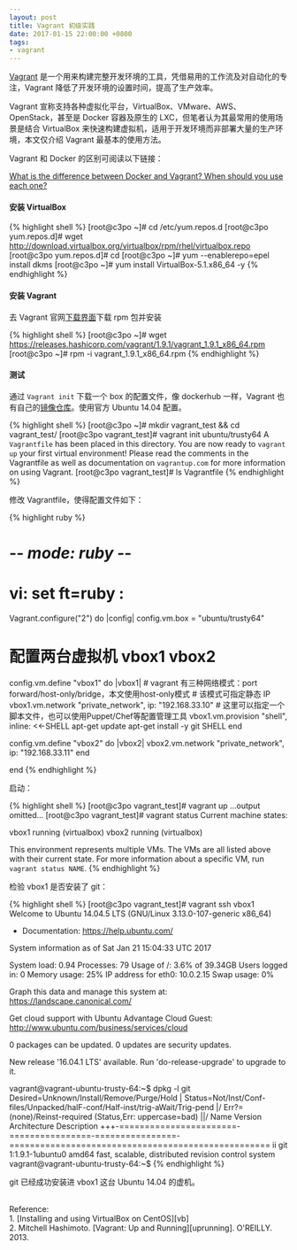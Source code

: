 ```yaml
---
layout: post
title: Vagrant 初级实践
date: 2017-01-15 22:00:00 +0800
tags:
- vagrant
---
```


[Vagrant][vagrant] 是一个用来构建完整开发环境的工具，凭借易用的工作流及对自动化的专注，Vagrant 降低了开发环境的设置时间，提高了生产效率。

Vagrant 宣称支持各种虚拟化平台，VirtualBox、VMware、AWS、OpenStack，甚至是 Docker 容器及原生的 LXC，但笔者认为其最常用的使用场景是结合 VirtualBox 来快速构建虚拟机，适用于开发环境而非部署大量的生产环境，本文仅介绍 Vagrant 最基本的使用方法。

Vagrant 和 Docker 的区别可阅读以下链接：

[What is the difference between Docker and Vagrant? When should you use each one?][diff]

<h4>安装 VirtualBox</h4>

{% highlight shell %}
[root@c3po ~]# cd /etc/yum.repos.d
[root@c3po yum.repos.d]# wget http://download.virtualbox.org/virtualbox/rpm/rhel/virtualbox.repo
[root@c3po yum.repos.d]# cd
[root@c3po ~]# yum --enablerepo=epel install dkms
[root@c3po ~]# yum install VirtualBox-5.1.x86_64 -y
{% endhighlight %}

<h4>安装 Vagrant</h4>

去 Vagrant 官网[下载界面][download]下载 rpm 包并安装

{% highlight shell %}
[root@c3po ~]# wget https://releases.hashicorp.com/vagrant/1.9.1/vagrant_1.9.1_x86_64.rpm
[root@c3po ~]# rpm -i vagrant_1.9.1_x86_64.rpm
{% endhighlight %}

<h4>测试</h4>

通过 `Vagrant init` 下载一个 box 的配置文件，像 dockerhub 一样，Vagrant 也有自己的[镜像仓库][boxes]。使用官方 Ubuntu 14.04 配置。

{% highlight shell %}
[root@c3po ~]# mkdir vagrant_test && cd vagrant_test/
[root@c3po vagrant_test]# vagrant init ubuntu/trusty64
A `Vagrantfile` has been placed in this directory. You are now
ready to `vagrant up` your first virtual environment! Please read
the comments in the Vagrantfile as well as documentation on
`vagrantup.com` for more information on using Vagrant.
[root@c3po vagrant_test]# ls
Vagrantfile
{% endhighlight %}

修改 Vagrantfile，使得配置文件如下：

{% highlight ruby %}
# -*- mode: ruby -*-
# vi: set ft=ruby :

Vagrant.configure("2") do |config|
  config.vm.box = "ubuntu/trusty64"

  # 配置两台虚拟机 vbox1 vbox2
  config.vm.define "vbox1" do |vbox1|
    # vagrant 有三种网络模式：port forward/host-only/bridge，本文使用host-only模式
    # 该模式可指定静态 IP
    vbox1.vm.network "private_network", ip: "192.168.33.10"
    # 这里可以指定一个脚本文件，也可以使用Puppet/Chef等配置管理工具
    vbox1.vm.provision "shell", inline: <<-SHELL
      apt-get update
      apt-get install -y git
    SHELL
  end

  config.vm.define "vbox2" do |vbox2|
    vbox2.vm.network "private_network", ip: "192.168.33.11"
  end

end
{% endhighlight %}

启动：

{% highlight shell %}
[root@c3po vagrant_test]# vagrant up
...output omitted...
[root@c3po vagrant_test]# vagrant status
Current machine states:

vbox1                     running (virtualbox)
vbox2                     running (virtualbox)

This environment represents multiple VMs. The VMs are all listed
above with their current state. For more information about a specific
VM, run `vagrant status NAME`.
{% endhighlight %}

检验 vbox1 是否安装了 git：

{% highlight shell %}
[root@c3po vagrant_test]# vagrant ssh vbox1
Welcome to Ubuntu 14.04.5 LTS (GNU/Linux 3.13.0-107-generic x86_64)

 * Documentation:  https://help.ubuntu.com/

  System information as of Sat Jan 21 15:04:33 UTC 2017

  System load:  0.94              Processes:           79
  Usage of /:   3.6% of 39.34GB   Users logged in:     0
  Memory usage: 25%               IP address for eth0: 10.0.2.15
  Swap usage:   0%

  Graph this data and manage this system at:
    https://landscape.canonical.com/

  Get cloud support with Ubuntu Advantage Cloud Guest:
    http://www.ubuntu.com/business/services/cloud

0 packages can be updated.
0 updates are security updates.

New release '16.04.1 LTS' available.
Run 'do-release-upgrade' to upgrade to it.


vagrant@vagrant-ubuntu-trusty-64:~$ dpkg -l git
Desired=Unknown/Install/Remove/Purge/Hold
| Status=Not/Inst/Conf-files/Unpacked/halF-conf/Half-inst/trig-aWait/Trig-pend
|/ Err?=(none)/Reinst-required (Status,Err: uppercase=bad)
||/ Name                    Version          Architecture     Description
+++-=======================-================-================-===================================================
ii  git                     1:1.9.1-1ubuntu0 amd64            fast, scalable, distributed revision control system
vagrant@vagrant-ubuntu-trusty-64:~$ 
{% endhighlight %}

git 已经成功安装进 vbox1 这台 Ubuntu 14.04 的虚机。

<br>
<span class="post-meta">
Reference:
</span>
<br>
<span class="post-meta">
1. [Installing and using VirtualBox on CentOS][vb]<br>
2. Mitchell Hashimoto. [Vagrant: Up and Running][uprunning]. O'REILLY. 2013.
</span>

[vagrant]: https://github.com/mitchellh/vagrant
[vb]: https://wiki.centos.org/HowTos/Virtualization/VirtualBox
[uprunning]: https://www.amazon.com/gp/product/1449335837/
[download]: https://www.vagrantup.com/downloads.html
[boxes]: https://atlas.hashicorp.com/boxes/search
[diff]: https://www.quora.com/What-is-the-difference-between-Docker-and-Vagrant-When-should-you-use-each-one
